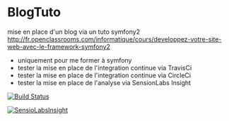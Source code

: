 
BlogTuto
========================

mise en place d'un blog via un tuto symfony2
http://fr.openclassrooms.com/informatique/cours/developpez-votre-site-web-avec-le-framework-symfony2

- uniquement pour me former à symfony
- tester la mise en place de l'integration continue via TravisCi
- tester la mise en place de l'integration continue via CircleCi
- tester la mise en place de l'analyse via SensionLabs Insight


[![Build Status](https://travis-ci.org/bdejacobet/BlogTuto.svg?branch=master)](https://travis-ci.org/bdejacobet/BlogTuto)


[![SensioLabsInsight](https://insight.sensiolabs.com/projects/94ad6866-a596-4429-8bef-759b7933c7c2/mini.png)](https://insight.sensiolabs.com/projects/94ad6866-a596-4429-8bef-759b7933c7c2)

